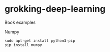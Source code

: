 # grokking-deep-learning

Book examples

Numpy
```
sudo apt-get install python3-pip
pip install numpy
```